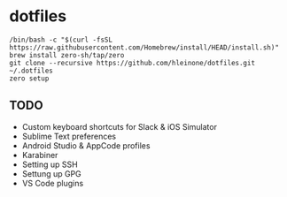 # dotfiles

```
/bin/bash -c "$(curl -fsSL https://raw.githubusercontent.com/Homebrew/install/HEAD/install.sh)"
brew install zero-sh/tap/zero
git clone --recursive https://github.com/hleinone/dotfiles.git ~/.dotfiles
zero setup
```

## TODO

* Custom keyboard shortcuts for Slack & iOS Simulator
* Sublime Text preferences
* Android Studio & AppCode profiles
* Karabiner
* Setting up SSH
* Settung up GPG
* VS Code plugins
